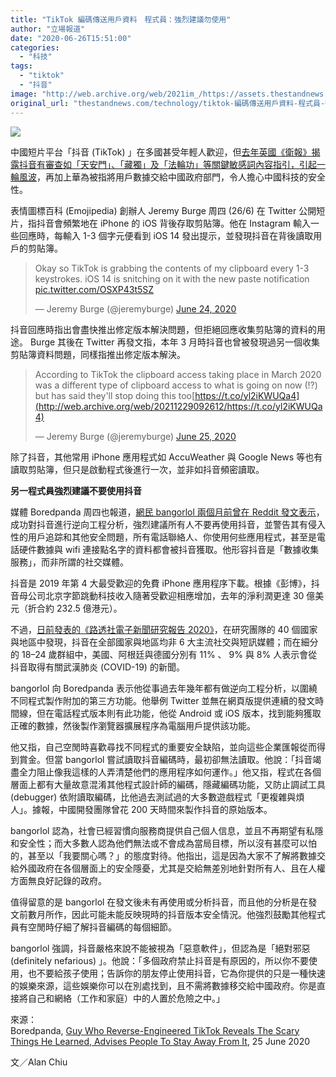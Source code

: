 ```yaml
---
title: "TikTok 編碼傳送用戶資料　程式員：強烈建議勿使用"
author: "立場報道"
date: "2020-06-26T15:51:00"
categories:
  - "科技"
tags:
  - "tiktok"
  - "抖音"
image: "http://web.archive.org/web/2021im_/https://assets.thestandnews.com/media/photos/tiktok-11_gFSNS.png"
original_url: "thestandnews.com/technology/tiktok-編碼傳送用戶資料-程式員-強烈建議勿使用"
---
```

![](http://web.archive.org/web/2021im_/https://assets.thestandnews.com/media/photos/tiktok-11_gFSNS.png)

中國短片平台「抖音 (TikTok) 」在多國甚受年輕人歡迎，但[去年英國《衛報》揭露抖音有審查如「天安門」、「藏獨」及「法輪功」等關鍵敏感詞內容指引，引起一輪風波](../../international/%E8%A1%9B%E5%A0%B1-%E6%8F%AD%E6%8A%96%E9%9F%B3-tiktok-%E5%85%A7%E5%AE%B9%E5%AF%A9%E6%9F%A5%E6%8C%87%E5%BC%95-%E9%85%8D%E5%90%88%E4%B8%AD%E5%9C%8B%E5%A4%96%E4%BA%A4%E6%94%BF%E7%AD%96%E4%BC%B8%E5%BB%B6%E5%85%A8%E7%90%83/)，再加上華為被指將用戶數據交給中國政府部門，令人擔心中國科技的安全性。

表情圖標百科 (Emojipedia) 創辦人 Jeremy Burge 周四 (26/6) 在 Twitter 公開短片，指抖音會頻繁地在 iPhone 的 iOS 背後存取剪貼簿。他在 Instagram 輸入一些回應時，每輸入 1-3 個字元便看到 iOS 14 發出提示，並發現抖音在背後讀取用戶的剪貼簿。

> Okay so TikTok is grabbing the contents of my clipboard every 1-3 keystrokes. iOS 14 is snitching on it with the new paste notification [pic.twitter.com/OSXP43t5SZ](http://web.archive.org/web/20211229092612/https://t.co/OSXP43t5SZ)
> 
> — Jeremy Burge (@jeremyburge) [June 24, 2020](http://web.archive.org/web/20211229092612/https://twitter.com/jeremyburge/status/1275896482433040386?ref_src=twsrc%5Etfw)

抖音回應時指出會盡快推出修定版本解決問題，但拒絕回應收集剪貼簿的資料的用途。 Burge 其後在 Twitter 再發文指，本年 3 月時抖音也曾被發現過另一個收集剪貼簿資料問題，同樣指推出修定版本解決。

> According to TikTok the clipboard access taking place in March 2020 was a different type of clipboard access to what is going on now (!?) but has said they'll stop doing this too[https://t.co/yl2iKWUQa4](http://web.archive.org/web/20211229092612/https://t.co/yl2iKWUQa4)
> 
> — Jeremy Burge (@jeremyburge) [June 25, 2020](http://web.archive.org/web/20211229092612/https://twitter.com/jeremyburge/status/1276269507087138821?ref_src=twsrc%5Etfw)

除了抖音，其他常用 iPhone 應用程式如 AccuWeather 與 Google News 等也有讀取剪貼簿，但只是啟動程式後進行一次，並非如抖音頻密讀取。

**另一程式員強烈建議不要使用抖音**

媒體 Boredpanda 周四也報道，[網民 bangorlol 兩個月前曾在 Reddit 發文表示](http://web.archive.org/web/20211229092612/https://www.reddit.com/r/videos/comments/fxgi06/not_new_news_but_tbh_if_you_have_tiktiok_just_get/?sort=top)，成功對抖音進行逆向工程分析，強烈建議所有人不要再使用抖音，並警告其有侵入性的用戶追踪和其他安全問題，所有電話聯絡人、你使用何些應用程式，甚至是電話硬件數據與 wifi 連接點名字的資料都會被抖音獲取。他形容抖音是「數據收集服務」，而非所謂的社交媒體。

抖音是 2019 年第 4 大最受歡迎的免費 iPhone 應用程序下載。根據《彭博》，抖音母公司北京字節跳動科技收入隨著受歡迎相應增加，去年的淨利潤更達 30 億美元（折合約 232.5 億港元）。

不過，[日前發表的《路透社電子新聞研究報告 2020》](http://web.archive.org/web/20211229092612/https://reutersinstitute.politics.ox.ac.uk/sites/default/files/2020-06/DNR_2020_FINAL.pdf)，在研究團隊的 40 個國家與地區中發現，抖音在全部國家與地區均非 6 大主流社交與短訊媒體；而在細分的 18–24 歲群組中，美國、阿根廷與德國分別有 11% 、 9% 與 8% 人表示會從抖音取得有關武漢肺炎 (COVID-19) 的新聞。

bangorlol 向 Boredpanda 表示他從事過去年幾年都有做逆向工程分析，以圍繞不同程式製作附加的第三方功能。他舉例 Twitter 並無在網頁版提供連續的發文時間線，但在電話程式版本則有此功能，他從 Android 或 iOS 版本，找到能夠獲取正確的數據，然後製作瀏覽器擴展程序為電腦用戶提供該功能。

他又指，自己空閒時喜歡尋找不同程式的重要安全缺陷，並向這些企業匯報從而得到賞金。但當 bangorlol 嘗試讀取抖音編碼時，最初卻無法讀取。他說：「抖音竭盡全力阻止像我這樣的人弄清楚他們的應用程序如何運作。」他又指，程式在各個層面上都有大量故意混淆其他程式設計師的編碼，隱藏編碼功能，又防止調試工具 (debugger) 依附讀取編碼，比他過去測試過的大多數遊戲程式「更複雜與煩人」。據報，中國開發團隊曾花 200 天時間來製作抖音的原始版本。

bangorlol 認為，社會已經習慣向服務商提供自己個人信息，並且不再期望有私隱和安全性；而大多數人認為他們無法或不會成為當局目標，所以沒有甚麼可以怕的，甚至以「我要關心嗎？」的態度對待。他指出，這是因為大家不了解將數據交給外國政府在各個層面上的安全隱憂，尤其是交給無差別地針對所有人、且在人權方面無良好記錄的政府。

值得留意的是 bangorlol 在發文後未有再使用或分析抖音，而且他的分析是在發文前數月所作，因此可能未能反映現時的抖音版本安全情況。他強烈鼓勵其他程式員有空閒時仔細了解抖音編碼的每個細節。

bangorlol 強調，抖音嚴格來說不能被視為「惡意軟件」，但認為是「絕對邪惡 (definitely nefarious) 」。他說：「多個政府禁止抖音是有原因的，所以你不要使用，也不要給孩子使用；告訴你的朋友停止使用抖音，它為你提供的只是一種快速的娛樂來源，這些娛樂你可以在別處找到，且不需將數據移交給中國政府。你是直接將自己和網絡（工作和家庭）中的人置於危險之中。」

來源：  
Boredpanda, [Guy Who Reverse-Engineered TikTok Reveals The Scary Things He Learned, Advises People To Stay Away From It](http://web.archive.org/web/20211229092612/https://www.theguardian.com/science/2020/jun/25/black-holes-may-merge-with-light-of-a-trillion-suns-scientists-say), 25 June 2020

文／Alan Chiu
